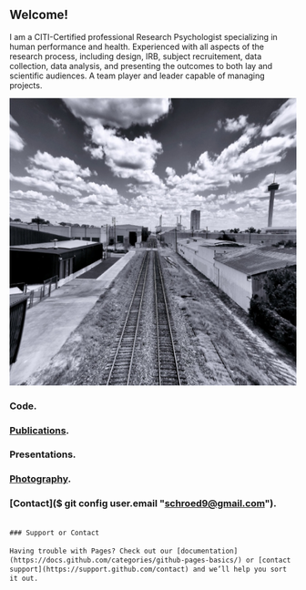 ## Welcome!
I am a CITI-Certified professional Research Psychologist specializing in human performance and health. Experienced with all aspects of the research process, including design, IRB, subject recruitement, data collection, data analysis, and presenting the outcomes to both lay and scientific audiences. A team player and leader capable of managing projects. 

![Image](https://github.com/pjschroeder/pjschroeder.github.io/blob/Images/Rails2.png)

### Code. 
### [Publications](https://github.com/pjschroeder/pjschroeder.github.io/tree/Publications).
### Presentations.
### [Photography](https://www.flickr.com/photos/organize/?start_tab=one_set72177720299244855).
### [Contact]($ git config user.email "schroed9@gmail.com").

```

### Support or Contact

Having trouble with Pages? Check out our [documentation](https://docs.github.com/categories/github-pages-basics/) or [contact support](https://support.github.com/contact) and we’ll help you sort it out.
